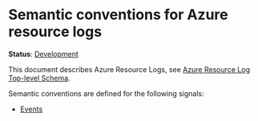 <!--- Hugo front matter used to generate the website version of this page:
linkTitle: Azure
--->

# Semantic conventions for Azure resource logs

**Status**: [Development][DocumentStatus]

This document describes Azure Resource Logs, see [Azure Resource Log Top-level Schema][AzureResourceSchema].

Semantic conventions are defined for the following signals:

* [Events](azure-events.md)

[DocumentStatus]: https://opentelemetry.io/docs/specs/otel/document-status
[AzureResourceSchema]: https://learn.microsoft.com/azure/azure-monitor/essentials/resource-logs-schema#top-level-common-schema
